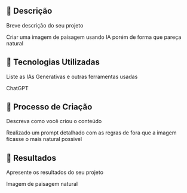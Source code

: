 
## 📒 Descrição
Breve descrição do seu projeto

Criar uma imagem de paisagem usando IA porém de forma que pareça natural

## 🤖 Tecnologias Utilizadas
Liste as IAs Generativas e outras ferramentas usadas

ChatGPT

## 🧐 Processo de Criação
Descreva como você criou o conteúdo

Realizado um prompt detalhado com as regras de fora que a imagem ficasse o mais natural possivel

## 🚀 Resultados
Apresente os resultados do seu projeto

Imagem de paisagem natural 

